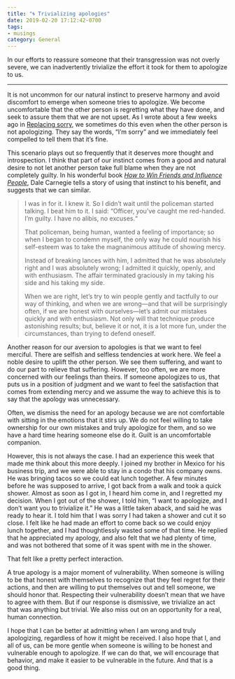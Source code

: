```yaml
---
title: "🌀 Trivializing apologies"
date: 2019-02-20 17:12:42-0700
tags:
- musings
category: General
---
```


In our efforts to reassure someone that their transgression was not overly severe, we can inadvertently trivialize the effort it took for them to apologize to us.

***

It is not uncommon for our natural instinct to preserve harmony and avoid discomfort to emerge when someone tries to apologize. We become uncomfortable that the other person is regretting what they have done, and seek to assure them that we are not upset. As I wrote about a few weeks ago in [Replacing sorry](https://www.bennorris.org/2019/01/25/replacing-sorry), we sometimes do this even when the other person is not apologizing. They say the words, “I’m sorry” and we immediately feel compelled to tell them that it’s fine.

This scenario plays out so frequently that it deserves more thought and introspection. I think that part of our instinct comes from a good and natural desire to not let another person take full blame when they are not completely guilty. In his wonderful book *[How to Win Friends and Influence People](https://en.wikipedia.org/wiki/How_to_Win_Friends_and_Influence_People)*, Dale Carnegie tells a story of using that instinct to his benefit, and suggests that we can similar.

> I was in for it. I knew it. So I didn’t wait until the policeman started talking. I beat him to it. I said: “Officer, you’ve caught me red-handed. I’m guilty. I have no alibis, no excuses.“
> 
> That policeman, being human, wanted a feeling of importance; so when I began to condemn myself, the only way he could nourish his self-esteem was to take the magnanimous attitude of showing mercy.
> 
> Instead of breaking lances with him, I admitted that he was absolutely right and I was absolutely wrong; I admitted it quickly, openly, and with enthusiasm. The affair terminated graciously in my taking his side and his taking my side.
> 
> When we are right, let’s try to win people gently and tactfully to our way of thinking, and when we are wrong—and that will be surprisingly often, if we are honest with ourselves—let’s admit our mistakes quickly and with enthusiasm. Not only will that technique produce astonishing results; but, believe it or not, it is a lot more fun, under the circumstances, than trying to defend oneself.

Another reason for our aversion to apologies is that we want to feel merciful. There are selfish and selfless tendencies at work here. We feel a noble desire to uplift the other person. We see them suffering, and want to do our part to relieve that suffering. However, too often, we are more concerned with our feelings than theirs. If someone apologizes to us, that puts us in a position of judgment and we want to feel the satisfaction that comes from extending mercy and we assume the way to achieve this is to say that the apology was unnecessary.

Often, we dismiss the need for an apology because we are not comfortable with sitting in the emotions that it stirs up. We do not feel willing to take ownership for our own mistakes and truly apologize for them, and so we have a hard time hearing someone else do it. Guilt is an uncomfortable companion.

However, this is not always the case. I had an experience this week that made me think about this more deeply. I joined my brother in Mexico for his business trip, and we were able to stay in a condo that his company owns. He was bringing tacos so we could eat lunch together. A few minutes before he was supposed to arrive, I got back from a walk and took a quick shower. Almost as soon as I got in, I heard him come in, and I regretted my decision. When I got out of the shower, I told him, “I want to apologize, and I don’t want you to trivialize it.” He was a little taken aback, and said he was ready to hear it. I told him that I was sorry I had taken a shower and cut it so close. I felt like he had made an effort to come back so we could enjoy lunch together, and I had thoughtlessly wasted some of that time. He replied that he appreciated my apology, and also felt that we had plenty of time, and was not bothered that some of it was spent with me in the shower.

That felt like a pretty perfect interaction.

A true apology is a major moment of vulnerability. When someone is willing to be that honest with themselves to recognize that they feel regret for their actions, and then are willing to put themselves out and tell someone, we should honor that. Respecting their vulnerability doesn’t mean that we have to agree with them. But if our response is dismissive, we trivialize an act that was anything but trivial. We also miss out on an opportunity for a real, human connection.

I hope that I can be better at admitting when I am wrong and truly apologizing, regardless of how it might be received. I also hope that I, and all of us, can be more gentle when someone is willing to be honest and vulnerable enough to apologize. If we can do that, we will encourage that behavior, and make it easier to be vulnerable in the future. And that is a good thing.
